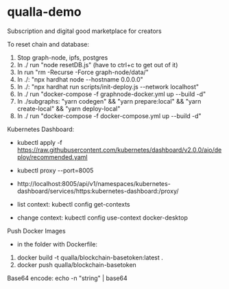 # qualla-demo

Subscription and digital good marketplace for creators

To reset chain and database:

1. Stop graph-node, ipfs, postgres
2. In ./ run "node resetDB.js" (have to ctrl+c to get out of it)
3. In run "rm -Recurse -Force graph-node/data/"
4. In ./: "npx hardhat node --hostname 0.0.0.0"
5. In ./: "npx hardhat run scripts/init-deploy.js --network localhost"
6. In ./ run "docker-compose -f graphnode-docker.yml up --build -d"
6. In ./subgraphs: "yarn codegen" && "yarn prepare:local" && "yarn create-local" && "yarn deploy-local"
7. In ./ run "docker-compose -f docker-compose.yml up --build -d"

Kubernetes Dashboard:

- kubectl apply -f https://raw.githubusercontent.com/kubernetes/dashboard/v2.0.0/aio/deploy/recommended.yaml
- kubectl proxy --port=8005
- http://localhost:8005/api/v1/namespaces/kubernetes-dashboard/services/https:kubernetes-dashboard:/proxy/

- list context: kubectl config get-contexts
- change context: kubectl config use-context docker-desktop

Push Docker Images

- in the folder with Dockerfile:

1. docker build -t qualla/blockchain-basetoken:latest .
2. docker push qualla/blockchain-basetoken

Base64 encode:
echo -n "string" | base64
